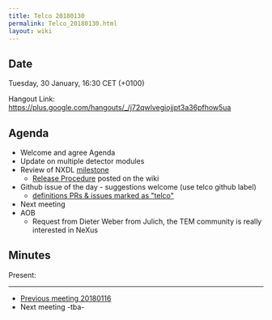 ```yaml
---
title: Telco 20180130
permalink: Telco_20180130.html
layout: wiki
---
```


Date
----

Tuesday, 30 January, 16:30 CET (+0100)

<!-- end of autogeneration -->

Hangout Link:
<https://plus.google.com/hangouts/_/j72qwlvegiojjpt3a36pfhow5ua>


Agenda
------

-   Welcome and agree Agenda
-   Update on multiple detector modules
-   Review of NXDL [milestone](https://github.com/nexusformat/definitions/milestones)
    - [Release Procedure](https://github.com/nexusformat/definitions/wiki/Release-Procedure) posted on the wiki
-   Github issue of the day - suggestions welcome (use telco github label)
    - [definitions PRs & issues marked as "telco"](https://github.com/nexusformat/definitions/labels/telco)
-   Next meeting
-   AOB
    - Request from Dieter Weber from Julich, the TEM community is really interested in NeXus

Minutes
-------

Present:

------------

* [Previous meeting 20180116](Telco_20180116.html)
* Next meeting -tba-
